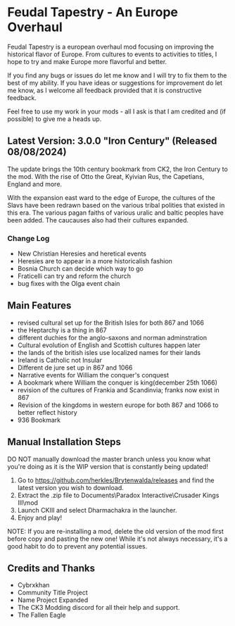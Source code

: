 # Feudal Tapestry - An Europe Overhaul

Feudal Tapestry is a european overhaul mod focusing on improving the historical flavor of Europe. From cultures to events to activities to titles, I hope to try and make Europe more flavorful and better.

If you find any bugs or issues do let me know and I will try to fix them to the best of my ability. If you have ideas or suggestions for improvement do let me know, as I welcome all feedback provided that it is constructive feedback.

Feel free to use my work in your mods - all I ask is that I am credited and (if possible) to give me a heads up.

## Latest Version: 3.0.0 "Iron Century" (Released 08/08/2024)

The update brings the 10th century bookmark from CK2, the Iron Century to the mod. With the rise of Otto the Great, Kyivian Rus, the Capetians, England and more. 

With the expansion east ward to the edge of Europe, the cultures of the Slavs have been redrawn based on the various tribal polities that existed in this era. The various pagan faiths of various uralic and baltic peoples have been added. The caucauses also had their cultures expanded. 

### Change Log
- New Christian Heresies and heretical events
- Heresies are to appear in a more historicalish fashion
- Bosnia Church can decide which way to go
- Fraticelli can try and reform the church
- bug fixes with the Olga event chain


## Main Features

- revised cultural set up for the British Isles for both 867 and 1066
- the Heptarchy is a thing in 867
- different duchies for the anglo-saxons and norman adminstration
- Cultural evolution of English and Scottish cultures happen later
- the lands of the british isles use localized names for their lands
- Ireland is Catholic not Insular
- Different de jure set up in 867 and 1066
- Narrative events for William the conquer's conquest
- A bookmark where William the conquer is king(december 25th 1066)
- revision of the cultures of Frankia and Scandinvia; franks now exist in 867
- Revision of the kingdoms in western europe for both 867 and 1066 to better reflect history
- 936 Bookmark

## Manual Installation Steps

DO NOT manually download the master branch unless you know what you're doing as it is the WIP version that is constantly being updated!

1. Go to <https://github.com/herkles/Brytenwalda/releases> and find the latest version you wish to download.
2. Extract the .zip file to Documents\Paradox Interactive\Crusader Kings III\mod
3. Launch CKIII and select Dharmachakra in the launcher.
4. Enjoy and play!

NOTE: If you are re-installing a mod, delete the old version of the mod first before copy and pasting the new one! While it's not always necessary, it's a good habit to do to prevent any potential issues.

## Credits and Thanks

- Cybrxkhan
- Community Title Project
- Name Project Expanded
- The CK3 Modding discord for all their help and support.
- The Fallen Eagle
